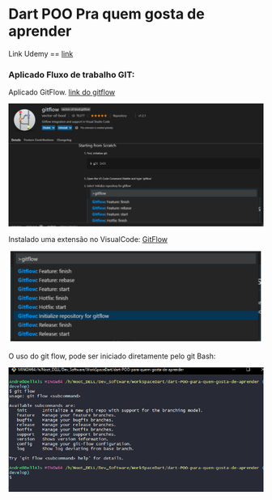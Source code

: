 # Dart POO Pra quem gosta de aprender

Link Udemy == [link ](https://www.udemy.com/share/102u9sB0Qac1dbR3w=/)

### Aplicado Fluxo de trabalho GIT: 

Aplicado GitFlow. [link do gitflow]([https://danielkummer.github.io/git-flow-cheatsheet/)

![image-20210501152809555](./image/README/image-20210501152809555.png)

Instalado uma extensão no VisualCode:  [GitFlow]([https://github.com/vector-of-bool/vscode-gitflow)

![image-20210501152707673](./image/README/image-20210501152707673.png)

O uso do git flow, pode ser iniciado diretamente pelo git Bash:

![image-20210501152619901](./image/README/image-20210501152619901.png)

